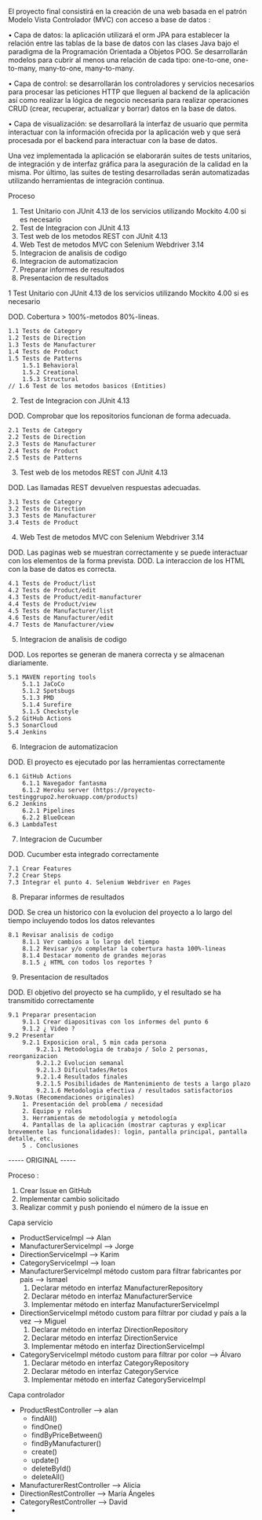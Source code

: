 
El proyecto final consistirá en la creación de una web basada en el patrón Modelo Vista Controlador (MVC) con acceso a base de datos :

• Capa de datos: la aplicación utilizará el orm JPA para establecer la relación entre las tablas de la base de datos con las
clases Java bajo el paradigma de la Programación Orientada a Objetos POO. Se desarrollarán modelos para cubrir al menos una relación de cada tipo: one-to-one, one-to-many, many-to-one, many-to-many.

• Capa de control: se desarrollarán los controladores y servicios necesarios para procesar las peticiones HTTP que lleguen al backend de la aplicación así como realizar la lógica de negocio necesaria para realizar operaciones CRUD (crear, recuperar, actualizar y borrar) datos en la base de datos.

• Capa de visualización: se desarrollará la interfaz de usuario que permita interactuar con la información ofrecida por
la aplicación web y que será procesada por el backend para interactuar con la base de datos.

Una vez implementada la aplicación se elaborarán suites de tests unitarios, de integración y de interfaz gráfica para la
aseguración de la calidad en la misma. Por último, las suites de testing desarrolladas serán automatizadas utilizando
herramientas de integración continua.

Proceso

1. Test Unitario con JUnit 4.13 de los servicios utilizando Mockito 4.00 si es necesario
2. Test de Integracion con JUnit 4.13
3. Test web de los metodos REST con JUnit 4.13
4. Web Test de metodos MVC con Selenium Webdriver 3.14
5. Integracion de analisis de codigo
6. Integracion de automatizacion
7. Preparar informes de resultados
8. Presentacion de resultados


1 Test Unitario con JUnit 4.13 de los servicios utilizando Mockito 4.00 si es necesario

DOD. Cobertura > 100%-metodos 80%-lineas.

    1.1 Tests de Category
    1.2 Tests de Direction
    1.3 Tests de Manufacturer
    1.4 Tests de Product
    1.5 Tests de Patterns
        1.5.1 Behavioral
        1.5.2 Creational
        1.5.3 Structural
    // 1.6 Test de los metodos basicos (Entities)
    
2. Test de Integracion con JUnit 4.13

DOD. Comprobar que los repositorios funcionan de forma adecuada.

    2.1 Tests de Category
    2.2 Tests de Direction
    2.3 Tests de Manufacturer
    2.4 Tests de Product
    2.5 Tests de Patterns

3. Test web de los metodos REST con JUnit 4.13

DOD. Las llamadas REST devuelven respuestas adecuadas.

    3.1 Tests de Category
    3.2 Tests de Direction
    3.3 Tests de Manufacturer
    3.4 Tests de Product

4. Web Test de metodos MVC con Selenium Webdriver 3.14

DOD. Las paginas web se muestran correctamente y se puede interactuar con los elementos de la forma prevista. 
DOD. La interaccion de los HTML con la base de datos es correcta.

    4.1 Tests de Product/list
    4.2 Tests de Product/edit
    4.3 Tests de Product/edit-manufacturer
    4.4 Tests de Product/view
    4.5 Tests de Manufacturer/list
    4.6 Tests de Manufacturer/edit
    4.7 Tests de Manufacturer/view

5. Integracion de analisis de codigo

DOD. Los reportes se generan de manera correcta y se almacenan diariamente.

    5.1 MAVEN reporting tools
        5.1.1 JaCoCo
        5.1.2 Spotsbugs
        5.1.3 PMD
        5.1.4 Surefire
        5.1.5 Checkstyle
    5.2 GitHub Actions
    5.3 SonarCloud
    5.4 Jenkins
    
6. Integracion de automatizacion

DOD. El proyecto es ejecutado por las herramientas correctamente

    6.1 GitHub Actions
        6.1.1 Navegador fantasma
        6.1.2 Heroku server (https://proyecto-testinggrupo2.herokuapp.com/products)
    6.2 Jenkins
        6.2.1 Pipelines
        6.2.2 BlueOcean
    6.3 LambdaTest
    
7. Integracion de Cucumber

DOD. Cucumber esta integrado correctamente

    7.1 Crear Features
    7.2 Crear Steps
    7.3 Integrar el punto 4. Selenium Webdriver en Pages

8. Preparar informes de resultados

DOD. Se crea un historico con la evolucion del proyecto a lo largo del tiempo incluyendo todos los datos relevantes

    8.1 Revisar analisis de codigo
        8.1.1 Ver cambios a lo largo del tiempo
        8.1.2 Revisar y/o completar la cobertura hasta 100%-lineas
        8.1.4 Destacar momento de grandes mejoras
        8.1.5 ¿ HTML con todos los reportes ?
        
9. Presentacion de resultados

DOD. El objetivo del proyecto se ha cumplido, y el resultado se ha transmitido correctamente

    9.1 Preparar presentacion
        9.1.1 Crear diapositivas con los informes del punto 6
        9.1.2 ¿ Video ?
    9.2 Presentar
        9.2.1 Exposicion oral, 5 min cada persona
            9.2.1.1 Metodologia de trabajo / Solo 2 personas, reorganizacion
            9.2.1.2 Evolucion semanal
            9.2.1.3 Dificultades/Retos
            9.2.1.4 Resultados finales
            9.2.1.5 Posibilidades de Mantenimiento de tests a largo plazo
            9.2.1.6 Metodologia efectiva / resultados satisfactorios
    9.Notas (Recomendaciones originales)
        1. Presentación del problema / necesidad
        2. Equipo y roles
        3. Herramientas de metodología y metodología
        4. Pantallas de la aplicación (mostrar capturas y explicar brevemente las funcionalidades): login, pantalla principal, pantalla detalle, etc.
        5 . Conclusiones
            

----- ORIGINAL -----

Proceso : 
1. Crear Issue en GitHub
2. Implementar cambio solicitado
3. Realizar commit y push poniendo el número de la issue en 

Capa servicio 
* ProductServiceImpl --> Alan
* ManufacturerServiceImpl --> Jorge
* DirectionServiceImpl --> Karim
* CategoryServiceImpl --> Ioan
* ManufacturerServiceImpl método custom para filtrar fabricantes por pais --> Ismael
    1. Declarar método en interfaz ManufacturerRepository 
    2. Declarar método en interfaz ManufacturerService 
    3. Implementar método en interfaz ManufacturerServiceImpl
* DirectionServiceImpl método custom para filtrar por ciudad y país a la vez --> Miguel
    1. Declarar método en interfaz DirectionRepository 
    2. Declarar método en interfaz DirectionService
    3. Implementar método en interfaz DirectionServiceImpl
* CategoryServiceImpl método custom para filtrar por color --> Álvaro
    1. Declarar método en interfaz CategoryRepository
    2. Declarar método en interfaz CategoryService
    3. Implementar método en interfaz CategoryServiceImpl

Capa controlador
* ProductRestController --> alan
  * findAll()
  * findOne()
  * findByPriceBetween()
  * findByManufacturer()
  * create()
  * update()
  * deleteById()
  * deleteAll()
* ManufacturerRestController --> Alicia
* DirectionRestController --> María Ángeles
* CategoryRestController --> David
* 
